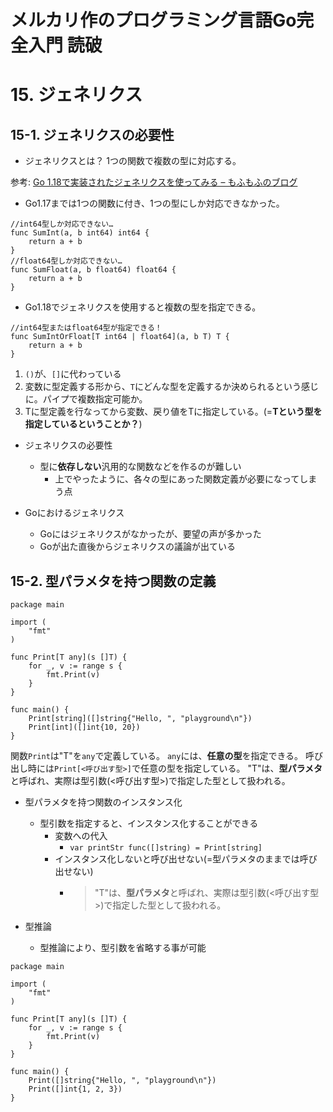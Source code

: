 # メルカリ作のプログラミング言語Go完全入門 読破
# 15. ジェネリクス
## 15-1. ジェネリクスの必要性
- ジェネリクスとは？
1つの関数で複数の型に対応する。

参考: [Go 1.18で実装されたジェネリクスを使ってみる – もふもふのブログ](https://mome-n.com/posts/golang-generics/)

- Go1.17までは1つの関数に付き、1つの型にしか対応できなかった。

```go:
//int64型しか対応できない…
func SumInt(a, b int64) int64 {
	return a + b
}
//float64型しか対応できない…
func SumFloat(a, b float64) float64 {
	return a + b
}
```

- Go1.18でジェネリクスを使用すると複数の型を指定できる。

```go:
//int64型またはfloat64型が指定できる！
func SumIntOrFloat[T int64 | float64](a, b T) T {
	return a + b
}
```

1. `()`が、`[]`に代わっている
2. 変数に型定義する形から、`T`にどんな型を定義するか決められるという感じに。パイプで複数指定可能か。
3. Tに型定義を行なってから変数、戻り値をTに指定している。(=**Tという型を指定しているということか？**)

- ジェネリクスの必要性
  - 型に**依存しない**汎用的な関数などを作るのが難しい
    - 上でやったように、各々の型にあった関数定義が必要になってしまう点

- Goにおけるジェネリクス
  - Goにはジェネリクスがなかったが、要望の声が多かった
  - Goが出た直後からジェネリクスの議論が出ている

## 15-2. 型パラメタを持つ関数の定義
```go:
package main

import (
	"fmt"
)

func Print[T any](s []T) {
	for _, v := range s {
		fmt.Print(v)
	}
}

func main() {
	Print[string]([]string{"Hello, ", "playground\n"})
	Print[int]([]int{10, 20})
}
```
関数`Print`は"T"を`any`で定義している。
`any`には、**任意の型**を指定できる。
呼び出し時には`Print[<呼び出す型>]`で任意の型を指定している。
"T"は、**型パラメタ**と呼ばれ、実際は型引数(<呼び出す型>)で指定した型として扱われる。

- 型パラメタを持つ関数のインスタンス化
  - 型引数を指定すると、インスタンス化することができる
    - 変数への代入
      - `var printStr func([]string) = Print[string]`
    - インスタンス化しないと呼び出せない(=型パラメタのままでは呼び出せない)
      - > "T"は、**型パラメタ**と呼ばれ、実際は型引数(<呼び出す型>)で指定した型として扱われる。

- 型推論
  - 型推論により、型引数を省略する事が可能
```go:
package main

import (
	"fmt"
)

func Print[T any](s []T) {
	for _, v := range s {
		fmt.Print(v)
	}
}

func main() {
	Print([]string{"Hello, ", "playground\n"})
	Print([]int{1, 2, 3})
}
```
